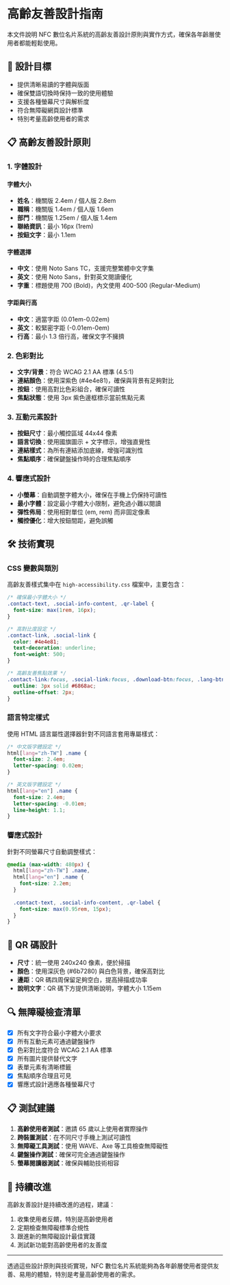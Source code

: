 # 高齡友善設計指南

本文件說明 NFC 數位名片系統的高齡友善設計原則與實作方式，確保各年齡層使用者都能輕鬆使用。

## 🎯 設計目標

- 提供清晰易讀的字體與版面
- 確保雙語切換時保持一致的使用體驗
- 支援各種螢幕尺寸與解析度
- 符合無障礙網頁設計標準
- 特別考量高齡使用者的需求

## 📋 高齡友善設計原則

### 1. 字體設計

#### 字體大小
- **姓名**：機關版 2.4em / 個人版 2.8em
- **職稱**：機關版 1.4em / 個人版 1.6em
- **部門**：機關版 1.25em / 個人版 1.4em
- **聯絡資訊**：最小 16px (1rem)
- **按鈕文字**：最小 1.1em

#### 字體選擇
- **中文**：使用 Noto Sans TC，支援完整繁體中文字集
- **英文**：使用 Noto Sans，針對英文閱讀優化
- **字重**：標題使用 700 (Bold)，內文使用 400-500 (Regular-Medium)

#### 字距與行高
- **中文**：適當字距 (0.01em-0.02em)
- **英文**：較緊密字距 (-0.01em-0em)
- **行高**：最小 1.3 倍行高，確保文字不擁擠

### 2. 色彩對比

- **文字/背景**：符合 WCAG 2.1 AA 標準 (4.5:1)
- **連結顏色**：使用深紫色 (#4e4e81)，確保與背景有足夠對比
- **按鈕**：使用高對比色彩組合，確保可讀性
- **焦點狀態**：使用 3px 紫色邊框標示當前焦點元素

### 3. 互動元素設計

- **按鈕尺寸**：最小觸控區域 44x44 像素
- **語言切換**：使用國旗圖示 + 文字標示，增強直覺性
- **連結樣式**：為所有連結添加底線，增強可識別性
- **焦點順序**：確保鍵盤操作時的合理焦點順序

### 4. 響應式設計

- **小螢幕**：自動調整字體大小，確保在手機上仍保持可讀性
- **最小字體**：設定最小字體大小限制，避免過小難以閱讀
- **彈性佈局**：使用相對單位 (em, rem) 而非固定像素
- **觸控優化**：增大按鈕間距，避免誤觸

## 🛠️ 技術實現

### CSS 變數與類別

高齡友善樣式集中在 `high-accessibility.css` 檔案中，主要包含：

```css
/* 確保最小字體大小 */
.contact-text, .social-info-content, .qr-label {
  font-size: max(1rem, 16px);
}

/* 高對比度設定 */
.contact-link, .social-link {
  color: #4e4e81;
  text-decoration: underline;
  font-weight: 500;
}

/* 高齡友善焦點效果 */
.contact-link:focus, .social-link:focus, .download-btn:focus, .lang-btn:focus {
  outline: 3px solid #6868ac;
  outline-offset: 2px;
}
```

### 語言特定樣式

使用 HTML 語言屬性選擇器針對不同語言套用專屬樣式：

```css
/* 中文版字體設定 */
html[lang="zh-TW"] .name {
  font-size: 2.4em;
  letter-spacing: 0.02em;
}

/* 英文版字體設定 */
html[lang="en"] .name {
  font-size: 2.4em;
  letter-spacing: -0.01em;
  line-height: 1.1;
}
```

### 響應式設計

針對不同螢幕尺寸自動調整樣式：

```css
@media (max-width: 480px) {
  html[lang="zh-TW"] .name,
  html[lang="en"] .name {
    font-size: 2.2em;
  }
  
  .contact-text, .social-info-content, .qr-label {
    font-size: max(0.95rem, 15px);
  }
}
```

## 📱 QR 碼設計

- **尺寸**：統一使用 240x240 像素，便於掃描
- **顏色**：使用深灰色 (#6b7280) 與白色背景，確保高對比
- **邊距**：QR 碼四周保留足夠空白，提高掃描成功率
- **說明文字**：QR 碼下方提供清晰說明，字體大小 1.15em

## 🔍 無障礙檢查清單

- [x] 所有文字符合最小字體大小要求
- [x] 所有互動元素可通過鍵盤操作
- [x] 色彩對比度符合 WCAG 2.1 AA 標準
- [x] 所有圖片提供替代文字
- [x] 表單元素有清晰標籤
- [x] 焦點順序合理且可見
- [x] 響應式設計適應各種螢幕尺寸

## 📋 測試建議

1. **高齡使用者測試**：邀請 65 歲以上使用者實際操作
2. **跨裝置測試**：在不同尺寸手機上測試可讀性
3. **無障礙工具測試**：使用 WAVE、Axe 等工具檢查無障礙性
4. **鍵盤操作測試**：確保可完全通過鍵盤操作
5. **螢幕閱讀器測試**：確保與輔助技術相容

## 🔄 持續改進

高齡友善設計是持續改進的過程，建議：

1. 收集使用者反饋，特別是高齡使用者
2. 定期檢查無障礙標準合規性
3. 跟進新的無障礙設計最佳實踐
4. 測試新功能對高齡使用者的友善度

---

透過這些設計原則與技術實現，NFC 數位名片系統能夠為各年齡層使用者提供友善、易用的體驗，特別是考量高齡使用者的需求。